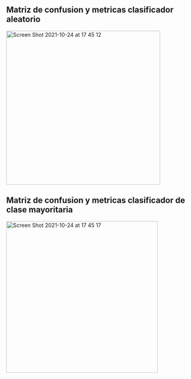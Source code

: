 ## Matriz de confusion y metricas clasificador aleatorio

<img width="408" alt="Screen Shot 2021-10-24 at 17 45 12" src="https://user-images.githubusercontent.com/39389586/139076340-40e7b81b-df1b-45a2-96ef-f4326a4b44b8.png">

## Matriz de confusion y metricas clasificador de clase mayoritaria

<img width="402" alt="Screen Shot 2021-10-24 at 17 45 17" src="https://user-images.githubusercontent.com/39389586/139076388-649a37f3-189e-46c5-ae7c-497bd82ce9b2.png">

